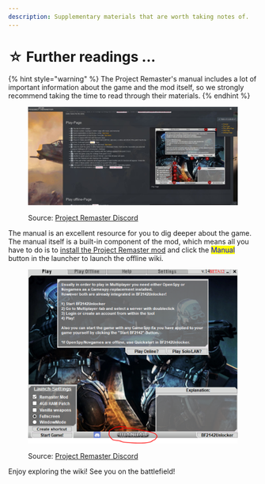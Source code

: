 ```yaml
---
description: Supplementary materials that are worth taking notes of.
---
```


# ☆ Further readings ...

{% hint style="warning" %}
The Project Remaster's manual includes a lot of important information about the game and the mod itself, so we strongly recommend taking the time to read through their materials.
{% endhint %}

<figure><img src="../.gitbook/assets/WhatsApp Image 2022-12-12 at 1.48.18 AM.jpeg" alt=""><figcaption><p>Source: <a href="https://discord.gg/nVdDkgA">Project Remaster Discord</a></p></figcaption></figure>

The manual is an excellent resource for you to dig deeper about the game. The manual itself is a built-in component of the mod, which means all you have to do is to [install the Project Remaster mod](3.-installing-project-remaster.md) and click the <mark style="color:blue;">Manual</mark> button in the launcher to launch the offline wiki.



<figure><img src="../.gitbook/assets/efwewewefw.PNG" alt=""><figcaption><p>Source: <a href="https://discord.gg/nVdDkgA">Project Remaster Discord</a></p></figcaption></figure>

Enjoy exploring the wiki! See you on the battlefield!

